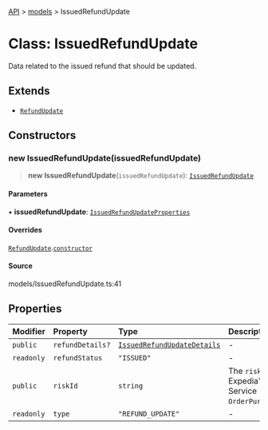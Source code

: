 [API](../../index.md) > [models](../index.md) > IssuedRefundUpdate

# Class: IssuedRefundUpdate

Data related to the issued refund that should be updated.

## Extends

- [`RefundUpdate`](RefundUpdate.md)

## Constructors

### new IssuedRefundUpdate(issuedRefundUpdate)

> **new IssuedRefundUpdate**(`issuedRefundUpdate`): [`IssuedRefundUpdate`](IssuedRefundUpdate.md)

#### Parameters

▪ **issuedRefundUpdate**: [`IssuedRefundUpdateProperties`](../interfaces/IssuedRefundUpdateProperties.md)

#### Overrides

[`RefundUpdate`](RefundUpdate.md).[`constructor`](RefundUpdate.md#constructors)

#### Source

models/IssuedRefundUpdate.ts:41

## Properties

| Modifier | Property | Type | Description | Inheritance | Source |
| :------ | :------ | :------ | :------ | :------ | :------ |
| `public` | `refundDetails?` | [`IssuedRefundUpdateDetails`](IssuedRefundUpdateDetails.md) | - | - | models/IssuedRefundUpdate.ts:36 |
| `readonly` | `refundStatus` | `"ISSUED"` | - | - | models/IssuedRefundUpdate.ts:39 |
| `public` | `riskId` | `string` | The `risk_id` provided by Expedia\'s Fraud Prevention Service in the `OrderPurchaseScreenResponse`. | [`RefundUpdate`](RefundUpdate.md).`riskId` | models/OrderPurchaseUpdateRequest.ts:32 |
| `readonly` | `type` | `"REFUND_UPDATE"` | - | [`RefundUpdate`](RefundUpdate.md).`type` | models/RefundUpdate.ts:31 |
